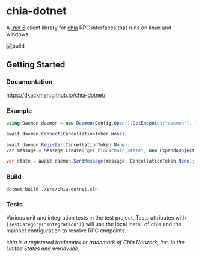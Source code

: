 # chia-dotnet
A [.net 5](https://dotnet.microsoft.com/download/dotnet/5.0) client library for [chia](https://github.com/Chia-Network/chia-blockchain) RPC interfaces that runs on linux and windows.

![build](https://github.com/dkackman/chia-dotnet/actions/workflows/dotnet.yml/badge.svg)

## Getting Started

### Documentation
https://dkackman.github.io/chia-dotnet/

### Example

```csharp
using Daemon daemon = new Daemon(Config.Open().GetEndpoint("daemon"), "my-fancy-service");

await daemon.Connect(CancellationToken.None);

await daemon.Register(CancellationToken.None);
var message = Message.Create("get_blockchain_state", new ExpandoObject(), ServiceNames.FullNode, daemon.ServiceName);

var state = await daemon.SendMessage(message, CancellationToken.None);
```

### Build 

````bash
dotnet build ./src/chia-dotnet.sln
````

### Tests

Various unit and integration tests in the test project. Tests attributes with `[TestCategory("Integration")]` will use the local install of chia and the mainnet configuration to resolve RPC endpoints. 

_chia is a registered trademark or trademark of Chia Network, Inc. in the United States and worldwide._
